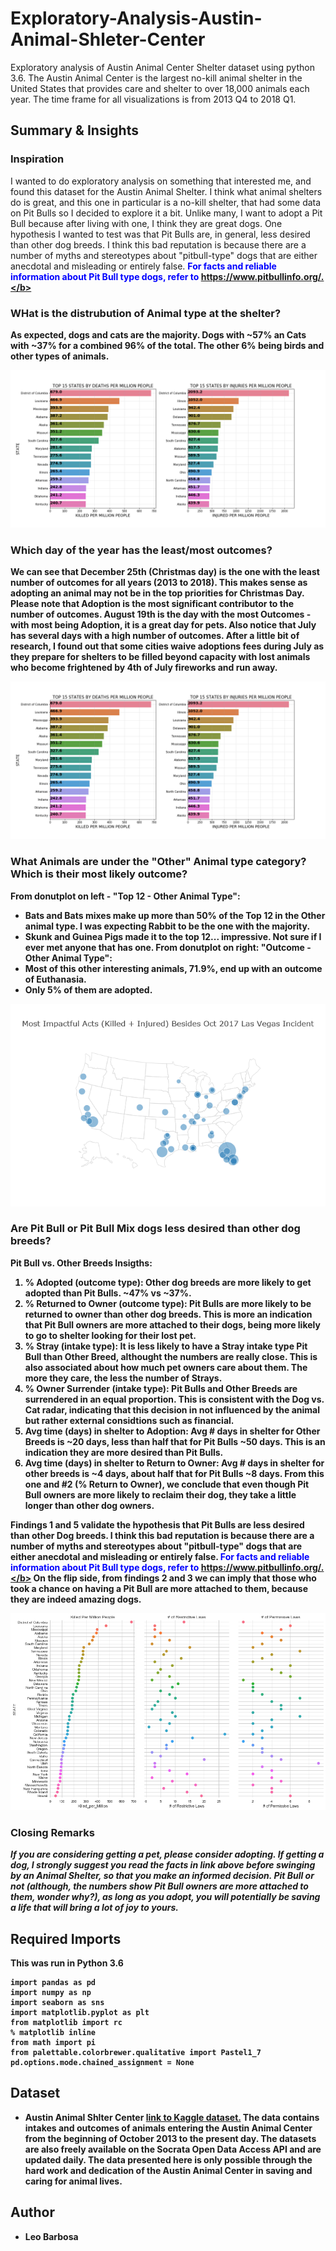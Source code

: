 # Exploratory-Analysis-Austin-Animal-Shleter-Center

Exploratory analysis of Austin Animal Center Shelter dataset using python 3.6. The Austin Animal Center is the largest no-kill animal shelter in the United States that provides care and shelter to over 18,000 animals each year. The time frame for all visualizations is from 2013 Q4 to 2018 Q1.

## Summary & Insights

### Inspiration

I wanted to do exploratory analysis on something that interested me, and found this dataset for the Austin Animal Shelter. I think what animal shelters do is great, and this one in particular is a no-kill shelter, that had some data on Pit Bulls so I decided to explore it a bit. Unlike many, I want to adopt a Pit Bull because after living with one, I think they are great dogs. One hypothesis I wanted to test was that Pit Bulls are, in general, less desired than other dog breeds. I think this bad reputation is because there are a number of myths and stereotypes about "pitbull-type" dogs that are either anecdotal and misleading or entirely false. <span style="color:blue"><b> For facts and reliable information about Pit Bull type dogs, refer to https://www.pitbullinfo.org/.</b></span>

### WHat is the distrubution of Animal type at the shelter?

As expected, dogs and cats are the majority.  Dogs with ~57% an Cats with ~37% for a combined 96% of the total. The other 6% being birds and other types of animals.

![Image of Distribution of Animal Type](https://github.com/Leo8216/Get-Out-Hide-Out-Take-Out/blob/master/images/US_Gun_Violence_Top_15_States_2013-2018_data_pM.png)

### Which day of the year has the least/most outcomes?

We can see that December 25th (Christmas day) is the one with the least number of outcomes for all years (2013 to 2018). This makes sense as adopting an animal may not be in the top priorities for Christmas Day. Please note that Adoption is the most significant contributor to the number of outcomes.
August 19th is the day with the most Outcomes - with most being Adoption, it is a great day for pets. Also notice that July has several days with a high number of outcomes. After a little bit of research, I found out that some cities waive adoptions fees during July as they prepare for shelters to be filled beyond capacity with lost animals who become frightened by 4th of July fireworks and run away.

![Image of Count of Outcomes by Month and Day of Year](https://github.com/Leo8216/Get-Out-Hide-Out-Take-Out/blob/master/images/US_Gun_Violence_Top_15_States_2013-2018_data_pM.png)

### What Animals are under the "Other" Animal type category? Which is their most likely outcome?

From donutplot on left - "Top 12 - Other Animal Type":
* Bats and Bats mixes make up more than 50% of the Top 12 in the Other animal type. I was expecting Rabbit to be the one with the majority. 
* Skunk and Guinea Pigs made it to the top 12... impressive. Not sure if I ever met anyone that has one.
From donutplot on right: "Outcome - Other Animal Type":
* Most of this other interesting animals, 71.9%, end up with an outcome of Euthanasia. 
* Only 5% of them are adopted.

![Image of Other Animal type Distribution and Outcomes](https://github.com/Leo8216/Get-Out-Hide-Out-Take-Out/blob/master/images/Location_of_top_50_impactful_acts.png)

### Are Pit Bull or Pit Bull Mix dogs less desired than other dog breeds?

Pit Bull vs. Other Breeds Insigths:
   1. % Adopted (outcome type): Other dog breeds are more likely to get adopted than Pit Bulls. ~47% vs ~37%.
   2. % Returned to Owner (outcome type): Pit Bulls are more likely to be returned to owner than other dog breeds.  This is more an indication that Pit Bull owners are more attached to their dogs, being more likely to go to shelter looking for their lost pet. 
   3. % Stray (intake type): It is less likely to have a Stray intake type Pit Bull than Other Breed, althought the numbers are really close.  This is also associated about how much pet owners care about them. The more they care, the less the number of Strays.
   4. % Owner Surrender (intake type): Pit Bulls and Other Breeds are surrendered in an equal proportion. This is consistent with the Dog vs. Cat radar, indicating that this decision in not influenced by the animal but rather external considtions such as financial.
   5. Avg time (days) in shelter to Adoption: Avg # days in shelter for Other Breeds is ~20 days, less than half that for Pit Bulls ~50 days. This is an indication they are more desired than Pit Bulls. 
   6. Avg time (days) in shelter to Return to Owner: Avg # days in shelter for other breeds is ~4 days, about half that for Pit Bulls ~8 days. From this one and #2 (% Return to Owner), we conclude that even though Pit Bull owners are more likely to reclaim their dog, they take a little longer than other dog owners.
   
Findings 1 and 5 validate the hypothesis that Pit Bulls are less desired than other Dog breeds. I think this bad reputation is because there are a number of myths and stereotypes about "pitbull-type" dogs that are either anecdotal and misleading or entirely false. <span style="color:blue"><b> For facts and reliable information about Pit Bull type dogs, refer to https://www.pitbullinfo.org/.</b></span> On the flip side, from findings 2 and 3 we can imply that those who took a chance on having a Pit Bull are more attached to them, because they are indeed amazing dogs. 

![Image of Pit Bull vs. Other Breeds radar](https://github.com/Leo8216/Get-Out-Hide-Out-Take-Out/blob/master/images/Gun_Kills_vs_Gun_Laws.PNG)

### Closing Remarks

<b> *If you are considering getting a pet, please consider adopting.  If getting a dog, I strongly suggest you read the facts in link above before swinging by an Animal Shelter, so that you make an informed decision. Pit Bull or not (although, the numbers show Pit Bull owners are more attached to them, wonder why?), as long as you adopt, you will potentially be saving a life that will bring a lot of joy to yours.*</b>

## Required Imports
This was run in Python 3.6
```
import pandas as pd
import numpy as np
import seaborn as sns
import matplotlib.pyplot as plt
from matplotlib import rc
% matplotlib inline
from math import pi
from palettable.colorbrewer.qualitative import Pastel1_7
pd.options.mode.chained_assignment = None
```

## Dataset

* **Austin Animal Shlter Center** [link to Kaggle dataset.](https://www.kaggle.com/aaronschlegel/austin-animal-center-shelter-intakes-and-outcomes) The data contains intakes and outcomes of animals entering the Austin Animal Center from the beginning of October 2013 to the present day. The datasets are also freely available on the Socrata Open Data Access API and are updated daily. The data presented here is only possible through the hard work and dedication of the Austin Animal Center in saving and caring for animal lives.

## Author

* **Leo Barbosa**
